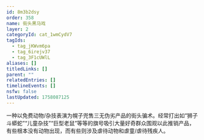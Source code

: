 ```yaml
---
id: 8m3b2dsy
order: 358
name: 街头黑马戏
layer: 2
categoryId: cat_1wmCydV7
tagIds:
  - tag_jKWvm6pa
  - tag_6irejv37
  - tag_3F1cUWlL
aliases: []
titledLinks: []
parent: ""
relatedEntries: []
timelineEvents: []
nsfw: false
lastUpdated: 1758087125
---
```


一种以免费动物/杂技表演为幌子兜售三无伪劣产品的街头骗术。经常打出如“狮子斗蟒蛇”“儿童杂技”“巨型老鼠”等等的旗号吸引大量好奇群众围观以此推销产品，有些根本没有动物出现，而有些则涉及虐待动物和虐童/虐待残疾人。
